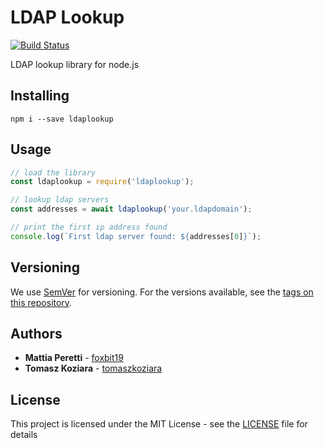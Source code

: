 # LDAP Lookup

[![Build Status](https://travis-ci.org/foxbit19/ldaplookup.svg?branch=master)](https://travis-ci.org/foxbit19/ldaplookup)

LDAP lookup library for node.js

## Installing

```
npm i --save ldaplookup
```

## Usage

```js
// load the library
const ldaplookup = require('ldaplookup');

// lookup ldap servers
const addresses = await ldaplookup('your.ldapdomain');

// print the first ip address found
console.log(`First ldap server found: ${addresses[0]}`);
```

## Versioning

We use [SemVer](http://semver.org/) for versioning. For the versions available, see the [tags on this repository](https://github.com/foxbit19/ldaplookup/tags). 

## Authors

* **Mattia Peretti** - [foxbit19](https://github.com/foxbit19)
* **Tomasz Koziara** - [tomaszkoziara](https://github.com/tomaszkoziara)

## License

This project is licensed under the MIT License - see the [LICENSE](LICENSE) file for details
